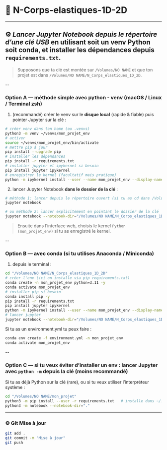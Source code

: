 # 🧠 N-Corps-elastiques-1D-2D

---

## ⚙️ *Lancer Jupyter Notebook depuis le répertoire d’une clé USB* en utilisant soit un **venv Python** soit **conda**, et **installer les dépendances depuis `requirements.txt`**.

> Supposons que ta clé est montée sur `/Volumes/NO NAME` et que ton projet est dans `/Volumes/NO NAME/N_Corps_elastiques_1D_2D`.

--

### Option A — méthode simple avec **python - venv** (macOS / Linux / Terminal zsh)

1. (recommandé) créer le venv sur le **disque local** (rapide & fiable) puis pointer Jupyter sur la clé :

```bash
# créer venv dans ton home (ou .venvs)
python3 -m venv ~/venvs/mon_projet_env
# activer
source ~/venvs/mon_projet_env/bin/activate
# mettre pip à jour
pip install --upgrade pip
# installer les dépendances
pip install -r requirements.txt
# installer jupyter et ipykernel si besoin
pip install jupyter ipykernel
# enregistrer le kernel (facultatif mais pratique)
python -m ipykernel install --user --name mon_projet_env --display-name "Python (mon_projet_env)"
```

2. lancer Jupyter Notebook **dans le dossier de la clé** :
```bash
# méthode 1: lancer depuis le répertoire ouvert (si tu as cd dans /Volumes/NO NAME/mon_projet)
jupyter notebook

# ou méthode 2: lancer explicitement en pointant le dossier de la clé
jupyter notebook --notebook-dir="/Volumes/NO NAME/N_Corps_elastiques_1D_2D"
```

> Ensuite dans l’interface web, choisis le kernel `Python (mon_projet_env)` si tu as enregistré le kernel.

--

### Option B — avec conda (si tu utilises Anaconda / Miniconda)

1. depuis le terminal :
```bash
cd "/Volumes/NO NAME/N_Corps_elastiques_1D_2D"
# créer l'env (ici on installe via pip requirements.txt)
conda create -n mon_projet_env python=3.11 -y
conda activate mon_projet_env
# installer pip si besoin
conda install pip -y
pip install -r requirements.txt
pip install jupyter ipykernel
python -m ipykernel install --user --name mon_projet_env --display-name "Conda (mon_projet_env)"
# lancer jupyter
jupyter notebook --notebook-dir="/Volumes/NO NAME/N_Corps_elastiques_1D_2D"
```

Si tu as un environment.yml tu peux faire :
```bash
conda env create -f environment.yml -n mon_projet_env
conda activate mon_projet_env
```

--

### Option C — si tu veux éviter d’installer un env : lancer Jupyter avec `python -m` depuis la clé (moins recommandé)
Si tu as déjà Python sur la clé (rare), ou si tu veux utiliser l’interpréteur système :
```bash
cd "/Volumes/NO NAME/mon_projet"
python3 -m pip install --user -r requirements.txt   # installe dans ~/.local
python3 -m notebook --notebook-dir="."
```
---

### ⚙️ Git Mise à jour
```bash
git add .
git commit -m "Mise à jour"
git push
```

